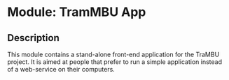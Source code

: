 # Module: TramMBU App

## Description

This module contains a stand-alone front-end application for the TraMBU project.
It is aimed at people that prefer to run a simple application
instead of a web-service on their computers.
